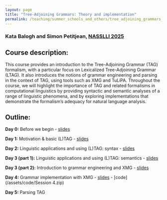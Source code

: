 ```yaml
---
layout: page
title: "Tree-Adjoining Grammars: Theory and implementation"
permalink: /teaching/summer_schools_and_others/tree_adjoining_grammars_theory_and_implementation_nasslli/
---
```


### Kata Balogh and Simon Petitjean, [NASSLLI 2025](https://nasslli25.shane.st)

## Course description:

This course provides an introduction to the Tree-Adjoining Grammar (TAG) formalism, with a particular focus on Lexicalized Tree-Adjoining Grammar (LTAG). It also introduces the notions of grammar engineering and parsing in the context of TAG, using tools such as XMG and TuLiPA. Throughout the course, we will highlight the importance of TAG and related formalisms in computational linguistics by providing syntactic and semantic analyses of a range of linguistic phenomena, and by exploring implementations that demonstrate the formalism’s adequacy for natural language analysis.

## Outline:

**Day 0:** Before we begin - [slides](/assets/pdfs/TAG_NASSLLI25_day0.pdf)

**Day 1:** Motivation & basic (L)TAG - [slides](/assets/pdfs/TAG_NASSLLI25_day1.pdf)

**Day 2:** Linguistic applications and using (L)TAG: syntax - [slides](/assets/pdfs/TAG_NASSLLI25_day2.pdf)

**Day 3 (part 1):** Linguistic applications and using (L)TAG: semantics - [slides](/assets/pdfs/TAG_NASSLLI25_day3_part1.pdf)

**Day 3 (part 2):** Introduction to grammar engineering and XMG - [slides](/assets/pdfs/day3_2.pdf)

**Day 4:** Grammar implementation with XMG - [slides](/assets/pdfs/day4.pdf) - [code](/assets/code/Session 4.zip)

**Day 5:** Parsing TAG